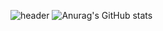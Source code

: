 ![header](https://capsule-render.vercel.app/api?type=venom/api?color=timeAuto)
![Anurag's GitHub stats](https://github-readme-stats.vercel.app/api?username=anuraghazra&theme=dark&show_icons=true)
